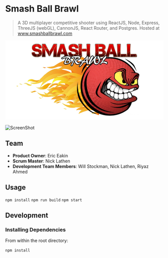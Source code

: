 # Smash Ball Brawl

> A 3D multiplayer competitive shooter using ReactJS, Node, Express, ThreeJS (webGL), CannonJS, React Router, and Postgres.
Hosted at www.smashballbrawl.com

![ScreenShot](logo-transparent.png)

![ScreenShot](client/textures/menubg.jpg)

## Team

  - __Product Owner__: Eric Eakin
  - __Scrum Master__: Nick Lathen
  - __Development Team Members__: Will Stockman, Nick Lathen, Riyaz Ahmed

## Usage

`npm install`
`npm run build`
`npm start`

## Development

### Installing Dependencies

From within the root directory:

```sh
npm install
```